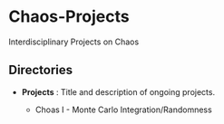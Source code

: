 # Chaos-Projects
Interdisciplinary Projects on Chaos
## **Directories**
* **Projects** : Title and description of ongoing projects.

    
  * Choas I - Monte Carlo Integration/Randomness
   

